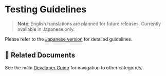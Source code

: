 # Testing Guidelines

> **Note**: English translations are planned for future releases. Currently available in Japanese only.

Please refer to the [Japanese version](../ja/) for detailed guidelines.

## 🔗 Related Documents

See the main [Developer Guide](../../README.md) for navigation to other categories.

